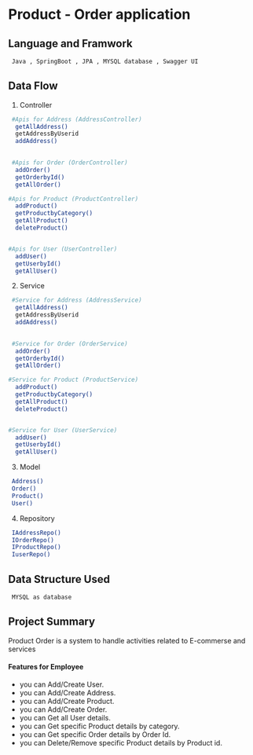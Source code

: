# Product - Order application

## Language and Framwork

```bash
 Java , SpringBoot , JPA , MYSQL database , Swagger UI
```

## Data Flow

1. Controller

```bash
 #Apis for Address (AddressController)
  getAllAddress()
  getAddressByUserid
  addAddress()
  

 #Apis for Order (OrderController)
  addOrder()
  getOrderbyId()
  getAllOrder()

#Apis for Product (ProductController)
  addProduct()
  getProductbyCategory()
  getAllProduct()
  deleteProduct()


#Apis for User (UserController)
  addUser()
  getUserbyId()
  getAllUser()

```
2. Service

```bash
 #Service for Address (AddressService)
  getAllAddress()
  getAddressByUserid
  addAddress()
  

 #Service for Order (OrderService)
  addOrder()
  getOrderbyId()
  getAllOrder()

#Service for Product (ProductService)
  addProduct()
  getProductbyCategory()
  getAllProduct()
  deleteProduct()


#Service for User (UserService)
  addUser()
  getUserbyId()
  getAllUser()

```

3. Model

```bash
 Address()
 Order()
 Product()
 User()
```
4. Repository

```bash
 IAddressRepo()
 IOrderRepo()
 IProductRepo()
 IuserRepo()
```

## Data Structure Used

```bash
 MYSQL as database
```

## Project Summary

Product Order is a system to handle activities related to E-commerse and services

#### Features for Employee

- you can Add/Create User.
- you can Add/Create Address.
- you can Add/Create Product.
- you can Add/Create Order.
- you can Get all User details.
- you can Get specific Product details by category.
-  you can Get specific Order details by Order Id.
- you can Delete/Remove specific Product details by Product id.
